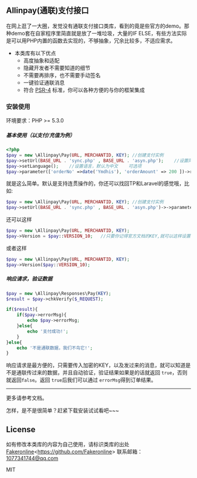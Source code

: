 ## Allinpay(通联)支付接口

在网上逛了一大圈，发觉没有通联支付接口类库，看到的竟是些官方的demo。那种demo套在自家程序里简直就是放了一堆垃圾，大量的IF ELSE，有些方法实际是可以用PHP内置的函数去实现的，不够抽象，冗余比较多，不适应需求。
* 本类库有以下优点
	* 高度抽象和适配
	* 隐藏开发者不需要知道的细节
	* 不需要再排序，也不需要手动签名
	* 一键验证通联消息
	* 符合 [PSR-4](https://github.com/php-fig/fig-standards/blob/master/accepted/PSR-4-autoloader.md) 标准，你可以各种方便的与你的框架集成

### 安装使用
环境要求：PHP >= 5.3.0

##### 基本使用（以支付/充值为例）
```php
<?php 
$pay = new \Allinpay\Pay(URL, MERCHANTID, KEY); //创建支付实例
$pay->setUrl(BASE_URL . 'sync.php' , BASE_URL . 'asyn.php');    //设置同步URL和异步URL(单选或多选)
$pay->setLanguage();    //设置语言，默认为中文    可选项
$pay->parameter(['orderNo' =>date('Ymdhis'), 'orderAmount' => 200 ])->request();	
```

就是这么简单。默认是支持连贯操作的，你还可以找回TP和Laravel的感觉哦，比如:
```php
$pay = new \Allinpay\Pay(URL, MERCHANTID, KEY); //创建支付实例
$pay->setUrl(BASE_URL . 'sync.php' , BASE_URL . 'asyn.php')->->parameter(['orderNo' =>date('Ymdhis'), 'orderAmount' => 200 ])->request();
```
还可以这样
```php
$pay = new \Allinpay\Pay(URL, MERCHANTID, KEY);
$pay->Version = $pay::VERSION_10;	//只要你记得官方文档的KEY,就可以这样设置值
```
或者这样
```php
$pay = new \Allinpay\Pay(URL, MERCHANTID, KEY);
$pay->Version($pay::VERSION_10);
```


##### 响应请求，验证数据
```php
$pay = new \Allinpay\Responses\Pay(KEY);
$result = $pay->chkVerify($_REQUEST);

if($result){
    if($pay->errorMsg){
        echo $pay->errorMsg;
    }else{
        echo '支付成功!';
    }
}else{
    echo '不是通联数据，我们不鸟它!';
}
```

响应请求是最方便的，只需要传入加密的KEY，以及发过来的消息，就可以知道是不是通联传过来的数据，并且自动验证，验证结果如果是的话就返回 <code>true</code>，否则就返回<code>false</code>。返回 <code>true</code>后我们可以通过 <code>errorMsg</code>得到订单结果。

-----------------------------------------------------------------------------------------------------
更多请参考文档。

怎样，是不是很简单？赶紧下载安装试试看吧~~~

## License
如有修改本类库的内容为自己使用，请标识类库的出处
[Fakeronline](https://github.com/Fakeronline)<<https://github.com/Fakeronline>>
联系邮箱：1077341744@qq.com

MIT